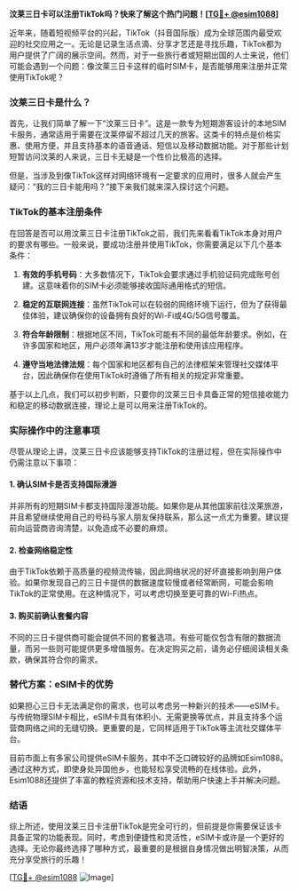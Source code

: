 **汶莱三日卡可以注册TikTok吗？快来了解这个热门问题！[[TG💪+ @esim1088](https://t.me/s/esim1088)]**

近年来，随着短视频平台的兴起，TikTok（抖音国际版）成为全球范围内最受欢迎的社交应用之一。无论是记录生活点滴、分享才艺还是寻找乐趣，TikTok都为用户提供了广阔的展示空间。然而，对于一些旅行者或短期出国的人士来说，他们可能会遇到一个问题：像汶莱三日卡这样的临时SIM卡，是否能够用来注册并正常使用TikTok呢？

### 汶莱三日卡是什么？
首先，让我们简单了解一下“汶莱三日卡”。这是一款专为短期游客设计的本地SIM卡服务，通常适用于需要在汶莱停留不超过几天的旅客。这类卡的特点是价格实惠、使用方便，并且支持基本的语音通话、短信以及移动数据功能。对于那些计划短暂访问汶莱的人来说，三日卡无疑是一个性价比极高的选择。

但是，当涉及到像TikTok这样对网络环境有一定要求的应用时，很多人就会产生疑问：“我的三日卡能用吗？”接下来我们就来深入探讨这个问题。

### TikTok的基本注册条件
在回答是否可以用汶莱三日卡注册TikTok之前，我们先来看看TikTok本身对用户的要求有哪些。一般来说，要成功注册并使用TikTok，你需要满足以下几个基本条件：

1. **有效的手机号码**：大多数情况下，TikTok会要求通过手机验证码完成账号创建。这意味着你的SIM卡必须能够接收国际通用格式的短信。
   
2. **稳定的互联网连接**：虽然TikTok可以在较弱的网络环境下运行，但为了获得最佳体验，建议确保你的设备拥有良好的Wi-Fi或4G/5G信号覆盖。

3. **符合年龄限制**：根据地区不同，TikTok可能有不同的最低年龄要求。例如，在许多国家和地区，用户必须年满13岁才能注册和使用该应用程序。

4. **遵守当地法律法规**：每个国家和地区都有自己的法律框架来管理社交媒体平台，因此确保你在使用TikTok时遵循了所有相关的规定非常重要。

基于以上几点，我们可以初步判断，只要你的汶莱三日卡具备正常的短信接收能力和稳定的移动数据连接，理论上是可以用来注册TikTok的。

### 实际操作中的注意事项
尽管从理论上讲，汶莱三日卡应该能够支持TikTok的注册过程，但在实际操作中仍需注意以下事项：

#### 1. 确认SIM卡是否支持国际漫游
并非所有的短期SIM卡都支持国际漫游功能。如果你是从其他国家前往汶莱旅游，并且希望继续使用自己的号码与家人朋友保持联系，那么这一点尤为重要。建议提前向运营商咨询清楚，以免造成不必要的麻烦。

#### 2. 检查网络稳定性
由于TikTok依赖于高质量的视频流传输，因此网络状况的好坏直接影响到用户体验。如果你发现自己的三日卡提供的数据速度较慢或者经常断网，可能会影响TikTok的正常使用。在这种情况下，可以考虑切换至更可靠的Wi-Fi热点。

#### 3. 购买前确认套餐内容
不同的三日卡提供商可能会提供不同的套餐选项。有些可能仅包含有限的数据流量，而另一些则可能提供更多增值服务。在决定购买之前，请务必仔细阅读相关条款，确保其符合你的需求。

### 替代方案：eSIM卡的优势
如果担心三日卡无法满足你的需求，也可以考虑另一种新兴的技术——eSIM卡。与传统物理SIM卡相比，eSIM卡具有体积小、无需更换等优点，并且支持多个运营商网络之间的无缝切换。更重要的是，它同样适用于TikTok等主流社交媒体平台。

目前市面上有多家公司提供eSIM卡服务，其中不乏口碑较好的品牌如Esim1088。通过这种方式，即使身处异国他乡，也能轻松享受流畅的在线体验。此外，Esim1088还提供了丰富的教程资源和技术支持，帮助用户快速上手并解决问题。

### 结语
综上所述，使用汶莱三日卡注册TikTok是完全可行的，但前提是你需要保证该卡具备正常的功能表现。同时，考虑到便捷性和灵活性，eSIM卡或许是一个更好的选择。无论你最终选择了哪种方式，最重要的是根据自身情况做出明智决策，从而充分享受旅行的乐趣！

[[TG💪+ @esim1088](https://t.me/s/esim1088) ![Image](https://i.postimg.cc/4NQfJmqS/Snipaste-2025-05-13-00-14-12.png)]